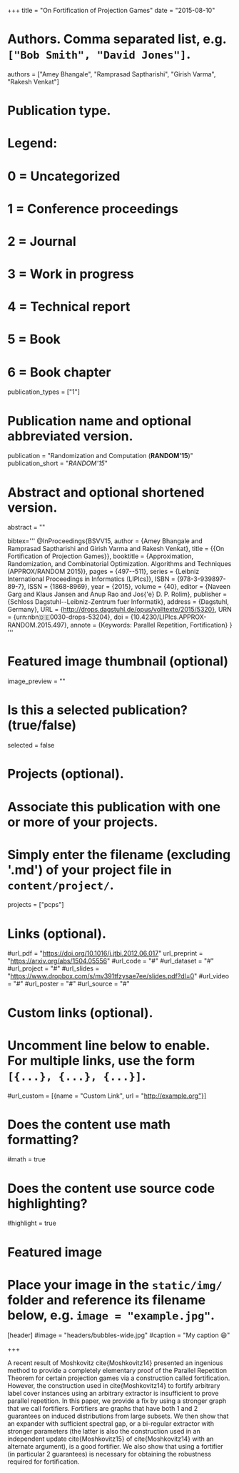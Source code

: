 +++
title = "On Fortification of Projection Games"
date = "2015-08-10"

# Authors. Comma separated list, e.g. `["Bob Smith", "David Jones"]`.
authors = ["Amey Bhangale", "Ramprasad Saptharishi", "Girish Varma", "Rakesh Venkat"]


# Publication type.
# Legend:
# 0 = Uncategorized
# 1 = Conference proceedings
# 2 = Journal
# 3 = Work in progress
# 4 = Technical report
# 5 = Book
# 6 = Book chapter
publication_types = ["1"]
# Publication name and optional abbreviated version.
publication = "Randomization and Computation (<strong>RANDOM'15</strong>)"
publication_short = "*RANDOM'15*"

# Abstract and optional shortened version.
abstract = ""

bibtex='''
@InProceedings{BSVV15,
  author =	{Amey Bhangale and Ramprasad Saptharishi and Girish Varma and Rakesh Venkat},
  title =	{{On Fortification of Projection Games}},
  booktitle =	{Approximation, Randomization, and Combinatorial Optimization. Algorithms and Techniques (APPROX/RANDOM 2015)},
  pages =	{497--511},
  series =	{Leibniz International Proceedings in Informatics (LIPIcs)},
  ISBN =	{978-3-939897-89-7},
  ISSN =	{1868-8969},
  year =	{2015},
  volume =	{40},
  editor =	{Naveen Garg and Klaus Jansen and Anup Rao and Jos{\'e} D. P. Rolim},
  publisher =	{Schloss Dagstuhl--Leibniz-Zentrum fuer Informatik},
  address =	{Dagstuhl, Germany},
  URL =		{http://drops.dagstuhl.de/opus/volltexte/2015/5320},
  URN =		{urn:nbn:de:0030-drops-53204},
  doi =		{10.4230/LIPIcs.APPROX-RANDOM.2015.497},
  annote =	{Keywords: Parallel Repetition, Fortification}
}
'''
# Featured image thumbnail (optional)
image_preview = ""

# Is this a selected publication? (true/false)
selected = false

# Projects (optional).
#   Associate this publication with one or more of your projects.
#   Simply enter the filename (excluding '.md') of your project file in `content/project/`.
projects = ["pcps"]

# Links (optional).
#url_pdf =  "https://doi.org/10.1016/j.jtbi.2012.06.017"
url_preprint = "https://arxiv.org/abs/1504.05556"
#url_code = "#"
#url_dataset = "#"
#url_project = "#"
#url_slides = "https://www.dropbox.com/s/mv391tfzysae7ee/slides.pdf?dl=0"
#url_video = "#"
#url_poster = "#"
#url_source = "#"

# Custom links (optional).
#   Uncomment line below to enable. For multiple links, use the form `[{...}, {...}, {...}]`.
#url_custom = [{name = "Custom Link", url = "http://example.org"}]

# Does the content use math formatting?
#math = true

# Does the content use source code highlighting?
#highlight = true

# Featured image
# Place your image in the `static/img/` folder and reference its filename below, e.g. `image = "example.jpg"`.
[header]
#image = "headers/bubbles-wide.jpg"
#caption = "My caption :smile:"

+++

A recent result of Moshkovitz cite{Moshkovitz14} presented an ingenious method to provide a completely elementary proof of the Parallel Repetition Theorem for certain projection games via a construction called fortification. However, the construction used in cite{Moshkovitz14} to fortify arbitrary label cover instances using an arbitrary extractor is insufficient to prove parallel repetition. In this paper, we provide a fix by using a stronger graph that we call fortifiers. Fortifiers are graphs that have both 1 and 2 guarantees on induced distributions from large subsets. We then show that an expander with sufficient spectral gap, or a bi-regular extractor with stronger parameters (the latter is also the construction used in an independent update cite{Moshkovitz15} of cite{Moshkovitz14} with an alternate argument), is a good fortifier. We also show that using a fortifier (in particular 2 guarantees) is necessary for obtaining the robustness required for fortification.